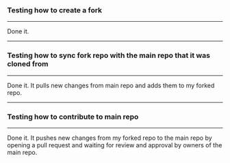 ### Testing how to create a fork
---
Done it.

---
### Testing how to sync fork repo with the main repo that it was cloned from
---
Done it. It pulls new changes from main repo and adds them to my forked repo.

---
### Testing how to contribute to main repo 
---
Done it. It pushes new changes from my forked repo to the main repo by opening a pull request and waiting for review and approval by owners of the main repo.
